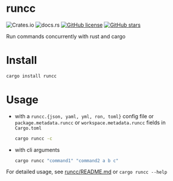 # runcc

![Crates.io](https://img.shields.io/crates/v/runcc?style=for-the-badge)
![docs.rs](https://img.shields.io/docsrs/runcc/latest?style=for-the-badge)
[![GitHub license](https://img.shields.io/github/license/runcc-rs/runcc?style=for-the-badge)](https://github.com/runcc-rs/runcc/blob/main/LICENSE)
[![GitHub stars](https://img.shields.io/github/stars/runcc-rs/runcc?style=for-the-badge)](https://github.com/runcc-rs/runcc/stargazers)

Run commands concurrently with rust and cargo

# Install

```sh
cargo install runcc
```

# Usage

- with a `runcc.{json, yaml, yml, ron, toml}` config file or
  `package.metadata.runcc` or `workspace.metadata.runcc` fields in `Cargo.toml`

  ```sh
  cargo runcc -c
  ```

- with cli arguments

  ```sh
  cargo runcc "command1" "command2 a b c"
  ```

For detailed usage, see [runcc/README.md](runcc/README.md) or `cargo runcc --help`
